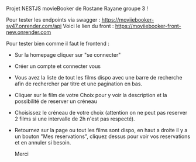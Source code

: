 Projet NESTJS movieBooker de Rostane Rayane groupe 3 !

Pour tester les endpoints via swagger : https://moviiebooker-sy47.onrender.com/api
Voici le lien du front : https://moviiebooker-front-new.onrender.com

Pour tester bien comme il faut le frontend :

- Sur la homepage cliquer sur "se connecter"
- Créer un compte et connecter vous
- Vous avez la liste de tout les films dispo avec une barre de recherche afin de rechercher par titre et une pagination en bas.
- Cliquer sur le film de votre Choix pour y voir la description et la possibilité de reserver un créneau
- Choisissez le créneau de votre choix (attention on ne peut pas reserver 2 films si une intervalle de 2h n'est pas respecté).
- Retournez sur la page ou tout les films sont dispo, en haut a droite il y a un bouton "Mes reservations", cliquez dessus pour voir vos reservations et en annuler si besoin.

  Merci
